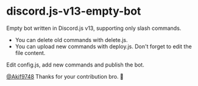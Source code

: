 # discord.js-v13-empty-bot
Empty bot written in Discord.js v13, supporting only slash commands.

* You can delete old commands with delete.js.
* You can upload new commands with deploy.js. Don't forget to edit the file content.

Edit config.js, add new commands and publish the bot.

[@Akif9748](https://github.com/Akif9748) Thanks for your contribution bro. 💜
